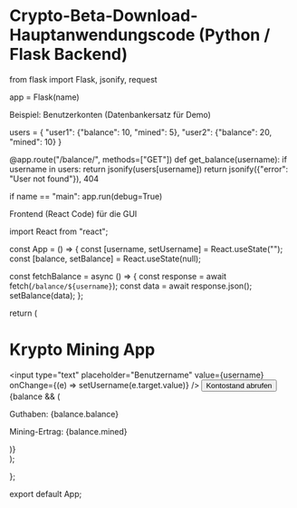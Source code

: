# Crypto-Beta-Download-Hauptanwendungscode (Python / Flask Backend)

from flask import Flask, jsonify, request

app = Flask(name)

Beispiel: Benutzerkonten (Datenbankersatz für Demo)

users = { "user1": {"balance": 10, "mined": 5}, "user2": {"balance": 20, "mined": 10} }

@app.route("/balance/<username>", methods=["GET"]) def get_balance(username): if username in users: return jsonify(users[username]) return jsonify({"error": "User not found"}), 404

if name == "main": app.run(debug=True)

Frontend (React Code) für die GUI

import React from "react";

const App = () => { const [username, setUsername] = React.useState(""); const [balance, setBalance] = React.useState(null);

const fetchBalance = async () => {
    const response = await fetch(`/balance/${username}`);
    const data = await response.json();
    setBalance(data);
};

return (
    <div>
        <h1>Krypto Mining App</h1>
        <input
            type="text"
            placeholder="Benutzername"
            value={username}
            onChange={(e) => setUsername(e.target.value)}
        />
        <button onClick={fetchBalance}>Kontostand abrufen</button>
        {balance && (
            <div>
                <p>Guthaben: {balance.balance}</p>
                <p>Mining-Ertrag: {balance.mined}</p>
            </div>
        )}
    </div>
);

};

export default App;

